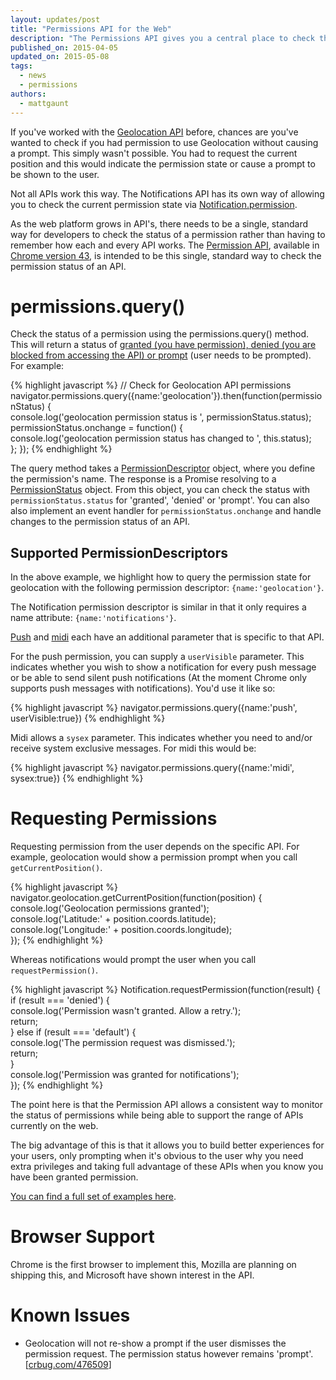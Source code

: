```yaml
---
layout: updates/post
title: "Permissions API for the Web"
description: "The Permissions API gives you a central place to check the permission status of an API."
published_on: 2015-04-05
updated_on: 2015-05-08
tags:
  - news
  - permissions
authors:
  - mattgaunt
---
```


If you've worked with the [Geolocation
API](https://developer.mozilla.org/en-US/docs/Web/API/Geolocation/Using_geolocation)
before, chances are you've wanted to check if you had permission to use
Geolocation without causing a prompt. This simply wasn't possible. You had to request the current position and this would indicate the permission state or cause a prompt to be shown to the user.  

Not all APIs work this way. The Notifications API has its own way of allowing
you to check the current permission state via
[Notification.permission](https://notifications.spec.whatwg.org/#permission).

As the web platform grows in API's, there needs to be a single, standard way for
developers to check the status of a permission rather than having to remember
how each and every API works. The [Permission
API](https://w3c.github.io/permissions/), available in [Chrome version 43](https://www.chromestatus.com/feature/6376494003650560), is
intended to be this single, standard way to check the permission status of an API.

# permissions.query()

Check the status of a permission using the permissions.query() method. This will
return a status of [granted (you have permission), denied (you are blocked from
accessing the API) or
prompt](https://w3c.github.io/permissions/#h-status-of-a-permission) (user needs
to be prompted). For example:

{% highlight javascript %}
// Check for Geolocation API permissions  
navigator.permissions.query({name:'geolocation'}).then(function(permissionStatus)
{  
  console.log('geolocation permission status is ', permissionStatus.status);  
  permissionStatus.onchange = function() {  
    console.log('geolocation permission status has changed to ', this.status);  
  };
});
{% endhighlight %}

The query method takes a
[PermissionDescriptor](https://w3c.github.io/permissions/#h-permission-descriptor)
object, where you define the permission's name. The response is a Promise
resolving to a
[PermissionStatus](https://w3c.github.io/permissions/#idl-def-PermissionStatus)
object. From this object, you can check the status with `permissionStatus.status`
for 'granted', 'denied' or 'prompt'. You can also also implement an event
handler for `permissionStatus.onchange` and handle changes to the permission
status of an API.

## Supported PermissionDescriptors

In the above example, we highlight how to query the permission state for
geolocation with the following permission descriptor: `{name:'geolocation'}`.  

The Notification permission descriptor is similar in that it only requires a
name attribute: `{name:'notifications'}`.

[Push](https://w3c.github.io/permissions/#h-push) and
[midi](https://w3c.github.io/permissions/#h-midi) each have an additional
parameter that is specific to that API.

For the push permission, you can supply a `userVisible` parameter. This indicates
whether you wish to show a notification for every push message or be able to
send silent push notifications (At the moment Chrome only supports push messages
with notifications). You'd use it like so:

{% highlight javascript %}
navigator.permissions.query({name:'push', userVisible:true})
{% endhighlight %}

Midi allows a `sysex` parameter. This indicates whether you need to and/or receive
system exclusive messages. For midi this would be:

{% highlight javascript %}
navigator.permissions.query({name:'midi', sysex:true})
{% endhighlight %}

# Requesting Permissions

Requesting permission from the user depends on the specific API. For example,
geolocation would show a permission prompt when you call `getCurrentPosition()`.

{% highlight javascript %}
navigator.geolocation.getCurrentPosition(function(position) {  
  console.log('Geolocation permissions granted');  
  console.log('Latitude:' + position.coords.latitude);  
  console.log('Longitude:' + position.coords.longitude);  
});
{% endhighlight %}

Whereas notifications would prompt the user when you call `requestPermission()`.

{% highlight javascript %}
Notification.requestPermission(function(result) {  
  if (result === 'denied') {  
    console.log('Permission wasn\'t granted. Allow a retry.');  
    return;  
  } else if (result === 'default') {  
    console.log('The permission request was dismissed.');  
    return;  
  }  
  console.log('Permission was granted for notifications');  
});
{% endhighlight %}

The point here is that the Permission API allows a consistent way to monitor the
status of permissions while being able to support the range of APIs currently on
the web.

The big advantage of this is that it allows you to build better experiences for
your users, only prompting when it's obvious to the user why you need extra
privileges and taking full advantage of these APIs when you know you have been
granted permission.

[You can find a full set of examples
here](https://googlechrome.github.io/samples/permissions/).

# Browser Support

Chrome is the first browser to implement this, Mozilla are planning on shipping
this, and Microsoft have shown interest in the API.

# Known Issues

* Geolocation will not re-show a prompt if the user dismisses the permission
  request. The permission status however remains 'prompt'.
  [[crbug.com/476509](http://crbug.com/476509)]
